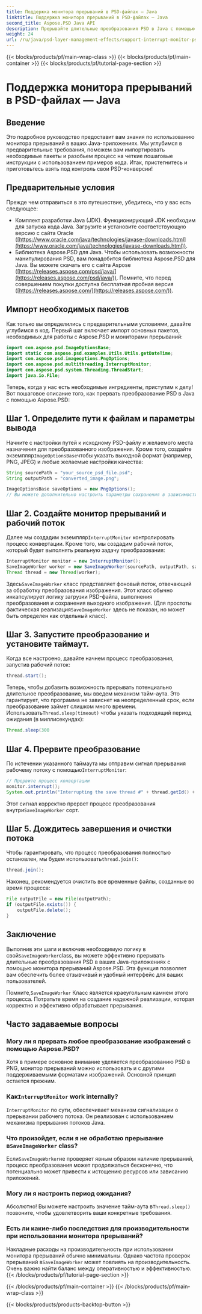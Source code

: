 ```yaml
---
title: Поддержка монитора прерываний в PSD-файлах — Java
linktitle: Поддержка монитора прерываний в PSD-файлах — Java
second_title: Aspose.PSD Java API
description: Прерывайте длительные преобразования PSD в Java с помощью монитора прерываний Aspose.PSD. Узнайте, как реализовать плавное прерывание и улучшить взаимодействие с пользователем.
weight: 24
url: /ru/java/psd-layer-management-effects/support-interrupt-monitor-psd-files/
---
```


{{< blocks/products/pf/main-wrap-class >}}
{{< blocks/products/pf/main-container >}}
{{< blocks/products/pf/tutorial-page-section >}}

# Поддержка монитора прерываний в PSD-файлах — Java

## Введение

Это подробное руководство предоставит вам знания по использованию монитора прерываний в ваших Java-приложениях. Мы углубимся в предварительные требования, поможем вам импортировать необходимые пакеты и разобьем процесс на четкие пошаговые инструкции с использованием примеров кода. Итак, пристегнитесь и приготовьтесь взять под контроль свои PSD-конверсии!

## Предварительные условия

Прежде чем отправиться в это путешествие, убедитесь, что у вас есть следующее:

- Комплект разработки Java (JDK). Функционирующий JDK необходим для запуска кода Java. Загрузите и установите соответствующую версию с сайта Oracle ([https://www.oracle.com/java/technologies/javase-downloads.html](https://www.oracle.com/java/technologies/javase-downloads.html)).
- Библиотека Aspose.PSD для Java. Чтобы использовать возможности манипулирования PSD, вам понадобится библиотека Aspose.PSD для Java. Вы можете скачать его с сайта Aspose ([https://releases.aspose.com/psd/java/](https://releases.aspose.com/psd/java/)). Помните, что перед совершением покупки доступна бесплатная пробная версия ([https://releases.aspose.com/](https://releases.aspose.com/)).

## Импорт необходимых пакетов

Как только вы определились с предварительными условиями, давайте углубимся в код. Первый шаг включает импорт основных пакетов, необходимых для работы с Aspose.PSD и мониторами прерываний:

```java
import com.aspose.psd.ImageOptionsBase;
import static com.aspose.psd.examples.Utils.Utils.getDateTime;
import com.aspose.psd.imageoptions.PngOptions;
import com.aspose.psd.multithreading.InterruptMonitor;
import com.aspose.psd.system.Threading.ThreadStart;
import java.io.File;
```

Теперь, когда у нас есть необходимые ингредиенты, приступим к делу! Вот пошаговое описание того, как прервать преобразование PSD в Java с помощью Aspose.PSD:

## Шаг 1. Определите пути к файлам и параметры вывода

 Начните с настройки путей к исходному PSD-файлу и желаемого места назначения для преобразованного изображения. Кроме того, создайте экземпляр`ImageOptionsBase`чтобы указать выходной формат (например, PNG, JPEG) и любые желаемые настройки качества:

```java
String sourcePath = "your_source_psd_file.psd";
String outputPath = "converted_image.png";

ImageOptionsBase saveOptions = new PngOptions();
// Вы можете дополнительно настроить параметры сохранения в зависимости от желаемого формата (например, установив качество JPEG).
```

## Шаг 2. Создайте монитор прерываний и рабочий поток

 Далее мы создадим экземпляр`InterruptMonitor` контролировать процесс конвертации. Кроме того, мы создадим рабочий поток, который будет выполнять реальную задачу преобразования:

```java
InterruptMonitor monitor = new InterruptMonitor();
SaveImageWorker worker = new SaveImageWorker(sourcePath, outputPath, saveOptions, monitor);
Thread thread = new Thread(worker);
```

 Здесь`SaveImageWorker` класс представляет фоновый поток, отвечающий за обработку преобразования изображения. Этот класс обычно инкапсулирует логику загрузки PSD-файла, выполнения преобразования и сохранения выходного изображения. (Для простоты фактическая реализация`SaveImageWorker` здесь не показан, но может быть определен как отдельный класс).

## Шаг 3. Запустите преобразование и установите таймаут.

Когда все настроено, давайте начнем процесс преобразования, запустив рабочий поток:

```java
thread.start();
```

Теперь, чтобы добавить возможность прерывать потенциально длительное преобразование, мы введем механизм тайм-аута. Это гарантирует, что программа не зависнет на неопределенный срок, если преобразование займет слишком много времени. Использовать`Thread.sleep(timeout)` чтобы указать подходящий период ожидания (в миллисекундах):

```java
Thread.sleep(300
```

## Шаг 4. Прервите преобразование

 По истечении указанного таймаута мы отправим сигнал прерывания рабочему потоку с помощью`InterruptMonitor`:

```java
// Прервите процесс конвертации
monitor.interrupt();
System.out.println("Interrupting the save thread #" + thread.getId() + " at " + getDateTime().toString());
```

 Этот сигнал корректно прервет процесс преобразования внутри`SaveImageWorker` сорт.

## Шаг 5. Дождитесь завершения и очистки потока

 Чтобы гарантировать, что процесс преобразования полностью остановлен, мы будем использовать`thread.join()`:

```java
thread.join();
```

Наконец, рекомендуется очистить все временные файлы, созданные во время процесса:

```java
File outputFile = new File(outputPath);
if (outputFile.exists()) {
    outputFile.delete();
}
```

## Заключение

 Выполнив эти шаги и включив необходимую логику в свой`SaveImageWorker`class, вы можете эффективно прерывать длительные преобразования PSD в ваших Java-приложениях с помощью монитора прерываний Aspose.PSD. Эта функция позволяет вам обеспечить более отзывчивый и удобный интерфейс для ваших пользователей.

 Помните,`SaveImageWorker` Класс является краеугольным камнем этого процесса. Потратьте время на создание надежной реализации, которая корректно и эффективно обрабатывает прерывания. 

## Часто задаваемые вопросы

### Могу ли я прервать любое преобразование изображений с помощью Aspose.PSD?

Хотя в примере основное внимание уделяется преобразованию PSD в PNG, монитор прерываний можно использовать и с другими поддерживаемыми форматами изображений. Основной принцип остается прежним.

###  Как`InterruptMonitor` work internally?

`InterruptMonitor` по сути, обеспечивает механизм сигнализации о прерывании рабочего потока. Он реализован с использованием механизма прерывания потоков Java.

###  Что произойдет, если я не обработаю прерывание в`SaveImageWorker` class?

 Если`SaveImageWorker`не проверяет явным образом наличие прерываний, процесс преобразования может продолжаться бесконечно, что потенциально может привести к истощению ресурсов или зависанию приложений.

### Могу ли я настроить период ожидания?

 Абсолютно! Вы можете настроить значение тайм-аута в`Thread.sleep()` позвоните, чтобы удовлетворить ваши конкретные требования.

### Есть ли какие-либо последствия для производительности при использовании монитора прерываний?

 Накладные расходы на производительность при использовании монитора прерываний обычно минимальны. Однако частота проверок прерываний в`SaveImageWorker` может повлиять на производительность. Очень важно найти баланс между оперативностью и эффективностью.
{{< /blocks/products/pf/tutorial-page-section >}}

{{< /blocks/products/pf/main-container >}}
{{< /blocks/products/pf/main-wrap-class >}}

{{< blocks/products/products-backtop-button >}}
